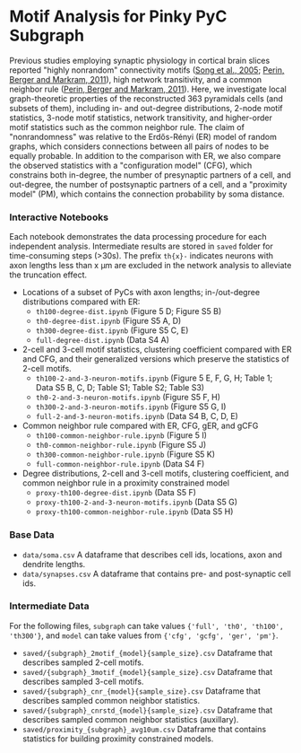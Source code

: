 # Motif Analysis for Pinky PyC Subgraph
Previous studies employing synaptic physiology in cortical brain slices reported "highly nonrandom" connectivity motifs ([Song et al., 2005](https://journals.plos.org/plosbiology/article?id=10.1371/journal.pbio.0030068); [Perin, Berger and Markram, 2011](https://www.pnas.org/content/108/13/5419)), high network transitivity, and a common neighbor rule ([Perin, Berger and Markram, 2011](https://www.pnas.org/content/108/13/5419)). Here, we investigate local graph-theoretic properties of the reconstructed 363 pyramidals cells (and subsets of them), including in- and out-degree distributions, 2-node motif statistics, 3-node motif statistics, network transitivity, and higher-order motif statistics such as the common neighbor rule. The claim of "nonrandomness" was relative to the Erdős-Rényi (ER) model of random graphs, which considers connections between all pairs of nodes to be equally probable. In addition to the comparison with ER, we also compare the observed statistics with a "configuration model" (CFG), which constrains both in-degree, the number of presynaptic partners of a cell, and out-degree, the number of postsynaptic partners of a cell, and a "proximity model" (PM), which contains the connection probability by soma distance.


### Interactive Notebooks

Each notebook demonstrates the data processing procedure for each independent analysis. Intermediate results are stored in `saved` folder for time-consuming steps (>30s). The prefix `th{x}-` indicates neurons with axon lengths less than x μm are excluded in the network analysis to alleviate the truncation effect. 

-  Locations of a subset of PyCs with axon lengths; in-/out-degree distributions compared with ER:
	- `th100-degree-dist.ipynb` (Figure 5 D; Figure S5 B)
	- `th0-degree-dist.ipynb` (Figure S5 A, D)
	- `th300-degree-dist.ipynb` (Figure S5 C, E)
	- `full-degree-dist.ipynb` (Data S4 A)
-  2-cell and 3-cell motif statistics, clustering coefficient compared with ER and CFG, and their generalized versions which preserve the statistics of 2-cell motifs.
	- `th100-2-and-3-neuron-motifs.ipynb` (Figure 5 E, F, G, H; Table 1; Data S5 B, C, D; Table S1; Table S2; Table S3)
	- `th0-2-and-3-neuron-motifs.ipynb` (Figure S5 F, H)
	- `th300-2-and-3-neuron-motifs.ipynb` (Figure S5 G, I)
	- `full-2-and-3-neuron-motifs.ipynb` (Data S4 B, C, D, E)
- Common neighbor rule compared with ER, CFG, gER, and gCFG
	- `th100-common-neighbor-rule.ipynb` (Figure 5 I)
	- `th0-common-neighbor-rule.ipynb` (Figure S5 J)
	- `th300-common-neighbor-rule.ipynb` (Figure S5 K)
	- `full-common-neighbor-rule.ipynb` (Data S4 F)
- Degree distributions, 2-cell and 3-cell motifs, clustering coefficient, and common neighbor rule in a proximity constrained model
	- `proxy-th100-degree-dist.ipynb` (Data S5 F)
	- `proxy-th100-2-and-3-neuron-motifs.ipynb` (Data S5 G)
	- `proxy-th100-common-neighbor-rule.ipynb` (Data S5 H)
    
### Base Data
- `data/soma.csv` A dataframe that describes cell ids, locations, axon and dendrite lengths.
- `data/synapses.csv`  A dataframe that contains pre- and post-synaptic cell ids.

### Intermediate Data
For the following files, `subgraph` can take values `{'full', 'th0', 'th100', 'th300'}`, and `model` can take values from `{'cfg', 'gcfg', 'ger', 'pm'}`.
- `saved/{subgraph}_2motif_{model}{sample_size}.csv` Dataframe that describes sampled 2-cell motifs.
- `saved/{subgraph}_3motif_{model}{sample_size}.csv` Dataframe that describes sampled 3-cell motifs.
- `saved/{subgraph}_cnr_{model}{sample_size}.csv` Dataframe that describes sampled common neighbor statistics.
- `saved/{subgraph}_cnrstd_{model}{sample_size}.csv` Dataframe that describes sampled common neighbor statistics (auxillary).
- `saved/proximity_{subgraph}_avg10um.csv` Dataframe that contains statistics for building proximity constrained models.
